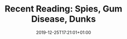 ---
layout: reading_list
title: 'Recent Reading: Spies, Gum Disease, Dunks'
excerpt: 'My recent reading included assassination plots, Mongols, coin-op arcades, and all the foods of Los Angeles.'
date: 2019-12-25T17:21:01+01:00
type: reading_list
books:
  - id: diaz-distance
    note: >
      It seems that most responses to this novel focus on the close, careful characterization of its singular protagonist. I was also impressed by this aspect, but perhaps most enjoyed the construction of the space of the American West and the evocation of the experience of moving with uncertain direction. I don’t know that it’s correct to say that I ‘enjoyed’ reading this—it is austere and brutal throughout—but I am certainly glad that I did.
  - id: weatherford-khan-modern-world
    note: >
      I listened to this as an audiobook over the week that I moved us out of our house in Gent. I found that it worked very well in that format; Weatherford does a good job of maintaining a narrative momentum without abandoning analytical context completely. The central goal is to rescue the reputation of the Mongols—and particularly the court of Genghis Khan—from Western portrayals that would condemn them as barbarians. New to me was Weatherford’s notion that the source of these portrayals was not actually contemporaneous with the Mongol khans, but a reaction to the abuses of Tamerlane and Europeans’ conflation of these Timurids with the Mongols.
  - id: le-carre-cold
    note: >
      I had only seen the 1965 Richard Burton film adaptation of this. I think the visual medium of film helps remind one of the time of its creation in a way that requires a bit more active attention from the reader of the novel. Regardless of context, it is a tight, brutal spy novel. But the moral ambivalence of its main actors is relatively pat today in a that makes it difficult to remember how shocking it might have been for a lot of its readers at the height of the Cold War. It feels a bit silly to go on about this one. Of course I’ll continue to read John Le Carré novels. It’s a bit weird it’s taken me so long to get to this, one of his most, if not _the_ most, notable.
  - id: mcelroy-rockport
    note: >
      I picked this up pretty quickly after the first one. It’s more of the same as the first installment (in a good way). If anything, I think the kinks of translating the live-play podcast format into a graphic novel have been worked out, making me enthusiastic for the third installment coming next year.
  - id: ali-nba-jam
    note: >
      This history of the development and reception of NBA Jam is actually a very good case study in how the technical characteristics of a platform can define design decisions. Not overly concerned with framing things theoretically, Ali provides a pragmatic demonstration of the approach demonstrates of the effect of the medium and technology on the aesthetics and experience of the game. Personally interesting to me was to realize in a way that I could not have at a time that as a 13 year old when the game was released I was watching an epochal media transition that would define my teenage years.
  - id: brubaker-bad-weekend
    note: >
      Recently I have been trying to read a bit more long fiction instead of letting myself knock off quick comics reads. I saw this on the recommendations table at the library, though, and can’t pass up a Sean Philips and Ed Brubaker collaboration. Though short, it hardly qualifies as ‘light’. I found it to be a compelling and economical character study of a person struggling with the intrinsic rewards of their work and the external pressures of their legacy.
  - id: kerr-hitlers-peace
    note: >
      I still intend to read Kerr’s Berlin trilogy of detective novels, but when my dad dropped his paperback of this with me after his Thanksgiving visit, I picked it up. It was a good thriller with very effective pacing. The work with historical setting makes me look forward to reading those Berlin novels, even though the particular setting of political intrigue in FDR’s cabinet, the Nazi regime, and several WWII-era national intelligence services was of less immediate interest to me personally.
  - id: robbins-fierce-invalids
    note: >
      This the first Tom Robbins book I’ve ever read. I have the sense that he’s a bit polarizing. I think the people that don’t like him think his maximalist prose is evidence of a lack of care or discipline. I think I disagree; I think his swirling paragraphs and metaphors and digressions are too frequently exhilarating or funny to be an accident. I don’t think a writer could ride the wild omnidirectional contradictions of character and motivation in everyone involved in this story without an extreme amount of care. I have only ended up here, however, after a very slow start when I found all the layering and breathlessness and bouncing energy a little overwhelming. To use language the protagonist Switters might, I found it all a bit too vivid. I think that this was an accident of personal timing, though—the fault of reading it during a huge crunch period with work. As I finished it in a more relaxed moment when I had time to sit with it for longer periods, I found myself less exhausted by it and more enthusiastic about going along for the ride.
  - id: matsumoto-imanishi
    note: >
      I found this via Robin Sloan’s recently-ended Year of the Meteor newsletter. If I recall correctly, what caught my attention in Sloan’s description was the detective’s hobby for composing haiku. Reading it fulfilled my expectations for the quiet and deliberation that I anticipated this character detail might signal. It is a careful classic detective procedural that hangs on the norms and expectations of post-War Japan society. Matsumoto, it turns out, was quite prolific, but unfortunately only four of his novels are available in English translation.
  - id: gold-counter-intelligence
    note: >
      This collection of short restaurant reviews was my go-to time-filler read for the month or so before the launch of the [Public Domain Review](https://publicdomainreview.org) reboot. Running a new build was just enough time to read another review or two. I enjoy Gold’s writing about food, but mostly it is his affection for L.A. that makes me nostalgic for my own short time there. I wish I had had this collection then.
---
